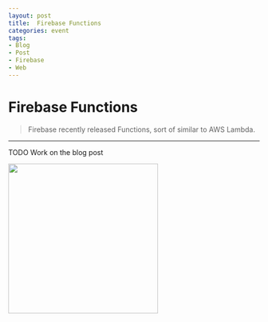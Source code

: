 ```yaml
---
layout: post
title:  Firebase Functions
categories: event
tags:
- Blog
- Post
- Firebase
- Web
---
```


<h1 id="heading1">Firebase Functions</h1>

> Firebase recently released Functions, sort of similar to AWS Lambda.

<hr />

<p>TODO Work on the blog post</p>
<img class="img-responsive" src="https://cloud.githubusercontent.com/assets/7882308/23916164/460d248e-0926-11e7-8655-6c092c204410.png" height="300">